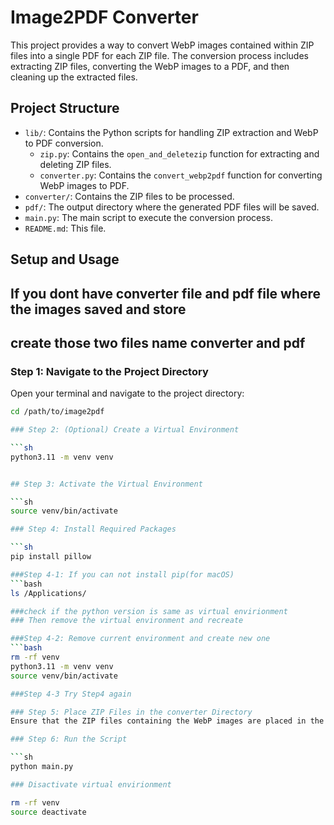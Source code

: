 # Image2PDF Converter

This project provides a way to convert WebP images contained within ZIP files into a single PDF for each ZIP file. The conversion process includes extracting ZIP files, converting the WebP images to a PDF, and then cleaning up the extracted files.

## Project Structure

- `lib/`: Contains the Python scripts for handling ZIP extraction and WebP to PDF conversion.
  - `zip.py`: Contains the `open_and_deletezip` function for extracting and deleting ZIP files.
  - `converter.py`: Contains the `convert_webp2pdf` function for converting WebP images to PDF.
- `converter/`: Contains the ZIP files to be processed.
- `pdf/`: The output directory where the generated PDF files will be saved.
- `main.py`: The main script to execute the conversion process.
- `README.md`: This file.

## Setup and Usage
 
## If you dont have converter file and pdf file where the images saved and store
## create those two files name converter and pdf

### Step 1: Navigate to the Project Directory

Open your terminal and navigate to the project directory:

```sh
cd /path/to/image2pdf

### Step 2: (Optional) Create a Virtual Environment

```sh
python3.11 -m venv venv


## Step 3: Activate the Virtual Environment

```sh
source venv/bin/activate

### Step 4: Install Required Packages

```sh
pip install pillow

###Step 4-1: If you can not install pip(for macOS)
```bash
ls /Applications/

###check if the python version is same as virtual envirionment
### Then remove the virtual environment and recreate 

###Step 4-2: Remove current environment and create new one
```bash
rm -rf venv
python3.11 -m venv venv
source venv/bin/activate

###Step 4-3 Try Step4 again

### Step 5: Place ZIP Files in the converter Directory
Ensure that the ZIP files containing the WebP images are placed in the converter directory. Each ZIP file should contain the WebP images you want to convert to PDF.

### Step 6: Run the Script

```sh
python main.py

### Disactivate virtual envirionment

rm -rf venv
source deactivate
